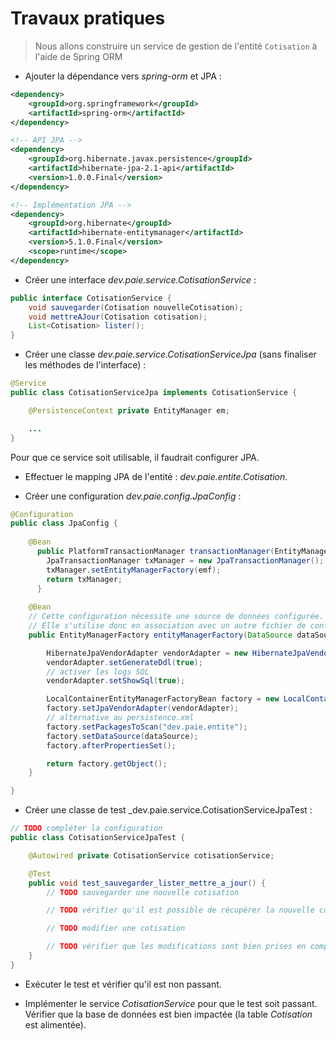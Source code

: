 # Travaux pratiques

> Nous allons construire un service de gestion de l'entité `Cotisation` à l'aide de Spring ORM

* Ajouter la dépendance vers _spring-orm_ et JPA :

```xml
<dependency>
	<groupId>org.springframework</groupId>
	<artifactId>spring-orm</artifactId>
</dependency>

<!-- API JPA -->
<dependency>
	<groupId>org.hibernate.javax.persistence</groupId>
	<artifactId>hibernate-jpa-2.1-api</artifactId>
	<version>1.0.0.Final</version>
</dependency>

<!-- Implémentation JPA -->
<dependency>
	<groupId>org.hibernate</groupId>
	<artifactId>hibernate-entitymanager</artifactId>
	<version>5.1.0.Final</version>
	<scope>runtime</scope>
</dependency>
```

* Créer une interface _dev.paie.service.CotisationService_ :

```java
public interface CotisationService {
	void sauvegarder(Cotisation nouvelleCotisation);
	void mettreAJour(Cotisation cotisation);
	List<Cotisation> lister();
}
```

* Créer une classe _dev.paie.service.CotisationServiceJpa_ (sans finaliser les méthodes de l'interface) :

```java 
@Service
public class CotisationServiceJpa implements CotisationService {

	@PersistenceContext private EntityManager em;

	...
}
```

Pour que ce service soit utilisable, il faudrait configurer JPA.

* Effectuer le mapping JPA de l'entité : _dev.paie.entite.Cotisation_.

* Créer une configuration _dev.paie.config.JpaConfig_ :

```java 
@Configuration
public class JpaConfig {
	
	@Bean
	  public PlatformTransactionManager transactionManager(EntityManagerFactory emf) {
	    JpaTransactionManager txManager = new JpaTransactionManager();
	    txManager.setEntityManagerFactory(emf);
	    return txManager;
	  }
	
	@Bean
	// Cette configuration nécessite une source de données configurée.
	// Elle s'utilise donc en association avec un autre fichier de configuration définissant un bean DataSource.
	public EntityManagerFactory entityManagerFactory(DataSource dataSource) {

		HibernateJpaVendorAdapter vendorAdapter = new HibernateJpaVendorAdapter();
		vendorAdapter.setGenerateDdl(true);
		// activer les logs SQL
		vendorAdapter.setShowSql(true);

		LocalContainerEntityManagerFactoryBean factory = new LocalContainerEntityManagerFactoryBean();
		factory.setJpaVendorAdapter(vendorAdapter);
		// alternative au persistence.xml
		factory.setPackagesToScan("dev.paie.entite");
		factory.setDataSource(dataSource);
		factory.afterPropertiesSet();

		return factory.getObject();
	}

}
```

* Créer une classe de test _dev.paie.service.CotisationServiceJpaTest :

```java 
// TODO compléter la configuration
public class CotisationServiceJpaTest {

	@Autowired private CotisationService cotisationService;

	@Test
	public void test_sauvegarder_lister_mettre_a_jour() {
		// TODO sauvegarder une nouvelle cotisation

		// TODO vérifier qu'il est possible de récupérer la nouvelle cotisation via la méthode lister

		// TODO modifier une cotisation

		// TODO vérifier que les modifications sont bien prises en compte via la méthode lister
	}
}
```

* Exécuter le test et vérifier qu'il est non passant.

* Implémenter le service _CotisationService_ pour que le test soit passant.
Vérifier que la base de données est bien impactée (la table _Cotisation_ est alimentée).